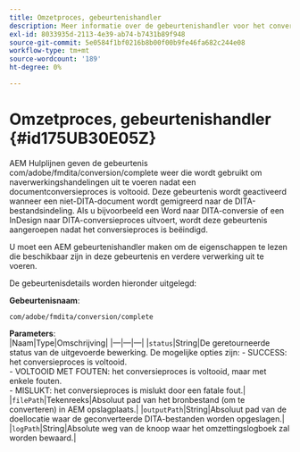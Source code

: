 ```yaml
---
title: Omzetproces, gebeurtenishandler
description: Meer informatie over de gebeurtenishandler voor het conversieproces
exl-id: 8033935d-2113-4e39-ab74-b7431b89f948
source-git-commit: 5e0584f1bf0216b8b00f00b9fe46fa682c244e08
workflow-type: tm+mt
source-wordcount: '189'
ht-degree: 0%

---
```


# Omzetproces, gebeurtenishandler {#id175UB30E05Z}

AEM Hulplijnen geven de gebeurtenis com/adobe/fmdita/conversion/complete weer die wordt gebruikt om naverwerkingshandelingen uit te voeren nadat een documentconversieproces is voltooid. Deze gebeurtenis wordt geactiveerd wanneer een niet-DITA-document wordt gemigreerd naar de DITA-bestandsindeling. Als u bijvoorbeeld een Word naar DITA-conversie of een InDesign naar DITA-conversieproces uitvoert, wordt deze gebeurtenis aangeroepen nadat het conversieproces is beëindigd.

U moet een AEM gebeurtenishandler maken om de eigenschappen te lezen die beschikbaar zijn in deze gebeurtenis en verdere verwerking uit te voeren.

De gebeurtenisdetails worden hieronder uitgelegd:

**Gebeurtenisnaam**:

```HTTP
com/adobe/fmdita/conversion/complete 
```

**Parameters**:\
|Naam|Type|Omschrijving| |—|—|—| |`status`|String|De geretourneerde status van de uitgevoerde bewerking. De mogelijke opties zijn: - SUCCESS: het conversieproces is voltooid. <br> - VOLTOOID MET FOUTEN: het conversieproces is voltooid, maar met enkele fouten. <br>- MISLUKT: het conversieproces is mislukt door een fatale fout.| |`filePath`|Tekenreeks|Absoluut pad van het bronbestand \(om te converteren\) in AEM opslagplaats.| |`outputPath`|String|Absoluut pad van de doellocatie waar de geconverteerde DITA-bestanden worden opgeslagen.| |`logPath`|String|Absolute weg van de knoop waar het omzettingslogboek zal worden bewaard.|
